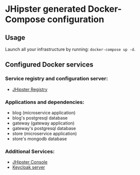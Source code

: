 # JHipster generated Docker-Compose configuration

## Usage

Launch all your infrastructure by running: `docker-compose up -d`.

## Configured Docker services

### Service registry and configuration server:

- [JHipster Registry](http://localhost:8761)

### Applications and dependencies:

- blog (microservice application)
- blog's postgresql database
- gateway (gateway application)
- gateway's postgresql database
- store (microservice application)
- store's mongodb database

### Additional Services:

- [JHipster Console](http://localhost:5601)
- [Keycloak server](http://localhost:9080)

